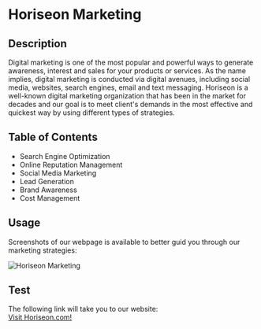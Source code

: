 # Horiseon Marketing

## Description

 Digital marketing is one of the most popular and powerful ways to generate awareness, interest and sales for your products or services. As the name implies, digital marketing is conducted via digital avenues, including social media, websites, search engines, email and text messaging. Horiseon is a well-known digital marketing organization that has been in the market for decades and our goal is to meet client's demands in the most effective and quickest way by using different types of strategies.

## Table of Contents

- Search Engine Optimization
- Online Reputation Management
- Social Media Marketing
- Lead Generation
- Brand Awareness
- Cost Management

## Usage

Screenshots of our webpage is available to better guid you through our marketing strategies:

![Horiseon Marketing](./Develop/assets/images/HoriseonScreenshot.png)


## Test
The following link will take you to our website: <br>
 <a href="https://benravandi.github.io/challenge1/">Visit Horiseon.com!</a>










